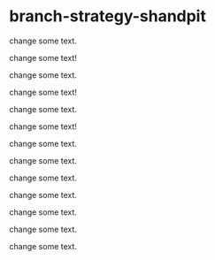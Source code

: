 # branch-strategy-shandpit

change some text.

change some text!

change some text.

change some text!

change some text.

change some text!

change some text.

change some text.

change some text.

change some text.

change some text.

change some text.

change some text.
